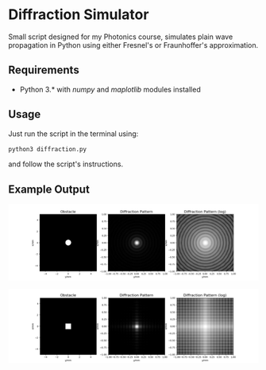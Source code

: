 # Diffraction Simulator
Small script designed for my Photonics course, simulates plain wave propagation in Python using either Fresnel's or Fraunhoffer's approximation. 

## Requirements

- Python 3.* with _numpy_ and _maplotlib_ modules installed 

## Usage

Just run the script in the terminal using:
  ```bash
  python3 diffraction.py
 ```
and follow the script's instructions.

## Example Output

<p align="center"> 
<img src="examples/example1.png">
</p>

<p align="center"> 
<img src="examples/example2.png">
</p>
